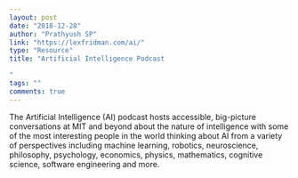 ```yaml
---
layout: post
date: "2018-12-28"
author: "Prathyush SP"
link: "https://lexfridman.com/ai/"
type: "Resource"
title: "Artificial Intelligence Podcast

"
tags: ""
comments: true
---
```

The Artificial Intelligence (AI) podcast hosts accessible, big-picture conversations at MIT and beyond about the nature of intelligence with some of the most interesting people in the world thinking about AI from a variety of perspectives including machine learning, robotics, neuroscience, philosophy, psychology, economics, physics, mathematics, cognitive science, software engineering and more.